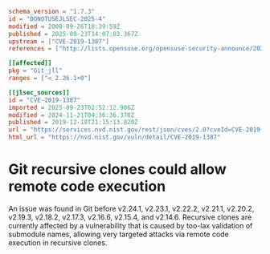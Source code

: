 ```toml
schema_version = "1.7.3"
id = "DONOTUSEJLSEC-2025-4"
modified = 2000-09-26T18:39:59Z
published = 2025-09-23T14:07:03.367Z
upstream = ["CVE-2019-1387"]
references = ["http://lists.opensuse.org/opensuse-security-announce/2020-01/msg00056.html", "http://lists.opensuse.org/opensuse-security-announce/2020-05/msg00003.html", "https://access.redhat.com/errata/RHSA-2019:4356", "https://access.redhat.com/errata/RHSA-2020:0002", "https://access.redhat.com/errata/RHSA-2020:0124", "https://access.redhat.com/errata/RHSA-2020:0228", "https://lists.debian.org/debian-lts-announce/2020/01/msg00019.html", "https://lists.debian.org/debian-lts-announce/2024/06/msg00018.html", "https://lists.fedoraproject.org/archives/list/package-announce%40lists.fedoraproject.org/message/N6UGTEOXWIYSM5KDZL74QD2GK6YQNQCP/", "https://lore.kernel.org/git/xmqqr21cqcn9.fsf%40gitster-ct.c.googlers.com/T/#u", "https://public-inbox.org/git/xmqqr21cqcn9.fsf%40gitster-ct.c.googlers.com/", "https://security.gentoo.org/glsa/202003-30", "https://security.gentoo.org/glsa/202003-42", "http://lists.opensuse.org/opensuse-security-announce/2020-01/msg00056.html", "http://lists.opensuse.org/opensuse-security-announce/2020-05/msg00003.html", "https://access.redhat.com/errata/RHSA-2019:4356", "https://access.redhat.com/errata/RHSA-2020:0002", "https://access.redhat.com/errata/RHSA-2020:0124", "https://access.redhat.com/errata/RHSA-2020:0228", "https://lists.debian.org/debian-lts-announce/2020/01/msg00019.html", "https://lists.debian.org/debian-lts-announce/2024/06/msg00018.html", "https://lists.fedoraproject.org/archives/list/package-announce%40lists.fedoraproject.org/message/N6UGTEOXWIYSM5KDZL74QD2GK6YQNQCP/", "https://lore.kernel.org/git/xmqqr21cqcn9.fsf%40gitster-ct.c.googlers.com/T/#u", "https://public-inbox.org/git/xmqqr21cqcn9.fsf%40gitster-ct.c.googlers.com/", "https://security.gentoo.org/glsa/202003-30", "https://security.gentoo.org/glsa/202003-42"]

[[affected]]
pkg = "Git_jll"
ranges = ["< 2.26.1+0"]

[[jlsec_sources]]
id = "CVE-2019-1387"
imported = 2025-09-23T02:52:12.906Z
modified = 2024-11-21T04:36:36.370Z
published = 2019-12-18T21:15:13.820Z
url = "https://services.nvd.nist.gov/rest/json/cves/2.0?cveId=CVE-2019-1387"
html_url = "https://nvd.nist.gov/vuln/detail/CVE-2019-1387"
```

# Git recursive clones could allow remote code execution

An issue was found in Git before v2.24.1, v2.23.1, v2.22.2, v2.21.1, v2.20.2, v2.19.3, v2.18.2, v2.17.3, v2.16.6, v2.15.4, and v2.14.6. Recursive clones are currently affected by a vulnerability that is caused by too-lax validation of submodule names, allowing very targeted attacks via remote code execution in recursive clones.

